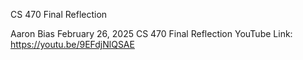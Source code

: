 CS 470 Final Reflection 

Aaron Bias 
 February 26, 2025 
 CS 470 Final Reflection 
 YouTube Link: https://youtu.be/9EFdjNlQSAE 
